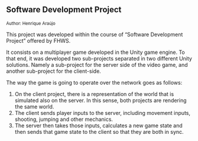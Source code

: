 ## Software Development Project

<sub>Author: Henrique Araújo</sup>


This project was developed within the course of “Software Development Project” offered by FHWS.

It consists on a multiplayer game developed in the Unity game engine. To that end, it was developed two sub-projects separated in two different Unity solutions. Namely a sub-project for the server side of the video game, and another sub-project for the client-side.

The way the game is going to operate over the network goes as follows:

1.	On the client project, there is a representation of the world that is simulated also on the server. In this sense, both projects are rendering the same world.
2.	The client sends player inputs to the server, including movement inputs, shooting, jumping and other mechanics.
3.	The server then takes those inputs, calculates a new game state and then sends that game state to the client so that they are both in sync.



